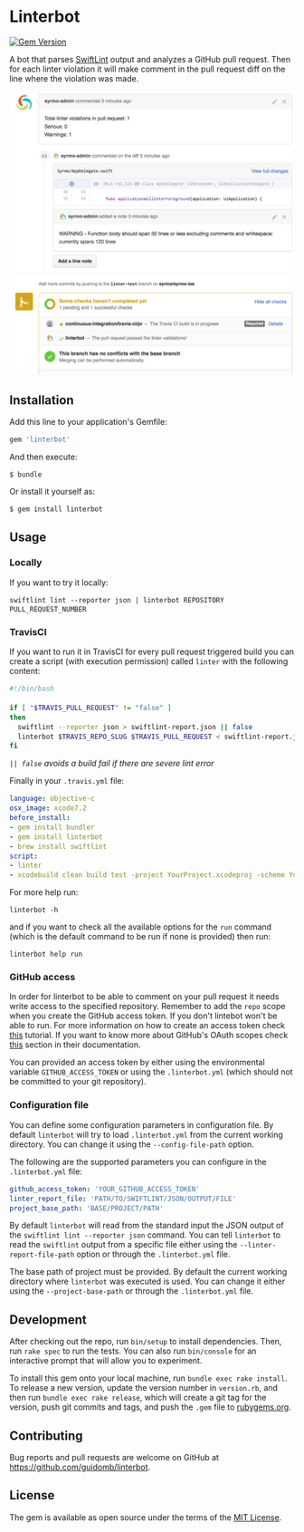 # Linterbot

[![Gem Version](https://badge.fury.io/rb/linterbot.svg)](https://badge.fury.io/rb/linterbot)

A bot that parses [SwiftLint](https://github.com/realm/SwiftLint) output and analyzes a GitHub pull request. Then for each linter violation it will make comment in the pull request diff on the line where the violation was made.

![linterbot commenting on pull request](./docs/assets/linterbot-comment-pull-request.png)

## Installation

Add this line to your application's Gemfile:

```ruby
gem 'linterbot'
```

And then execute:

    $ bundle

Or install it yourself as:

    $ gem install linterbot

## Usage

### Locally

If you want to try it locally:

```
swiftlint lint --reporter json | linterbot REPOSITORY PULL_REQUEST_NUMBER
```

### TravisCI

If you want to run it in TravisCI for every pull request triggered build you can create a script (with execution permission) called `linter` with the following content:

```bash
#!/bin/bash

if [ "$TRAVIS_PULL_REQUEST" != "false" ]
then
  swiftlint --reporter json > swiftlint-report.json || false
  linterbot $TRAVIS_REPO_SLUG $TRAVIS_PULL_REQUEST < swiftlint-report.json
fi
```
*`|| false` avoids a build fail if there are severe lint error*

Finally in your `.travis.yml` file:

```yml
language: objective-c
osx_image: xcode7.2
before_install:
- gem install bundler
- gem install linterbot
- brew install swiftlint
script:
- linter
- xcodebuild clean build test -project YourProject.xcodeproj -scheme YourProject
```

For more help run:

```
linterbot -h
```

and if you want to check all the available options for the `run` command (which is the default command to be run if none is provided) then run:

```
linterbot help run
```

### GitHub access

In order for linterbot to be able to comment on your pull request it needs write access to the specified repository. Remember to add the `repo` scope when you create the GitHub access token. If you don't lintebot won't be able to run. For more information on how to create an access token check [this](https://help.github.com/articles/creating-an-access-token-for-command-line-use/) tutorial. If you want to know more about GitHub's OAuth scopes check [this](https://developer.github.com/v3/oauth/#scopes) section in their documentation.

You can provided an access token by either using the environmental variable `GITHUB_ACCESS_TOKEN` or using the `.linterbot.yml` (which should not be committed to your git repository).

### Configuration file

You can define some configuration parameters in configuration file. By default `linterbot` will try to load `.linterbot.yml` from the current working directory. You can change it using the `--config-file-path` option.

The following are the supported parameters you can configure in the `.linterbot.yml` file:

```yml
github_access_token: 'YOUR_GITHUB_ACCESS_TOKEN'
linter_report_file: 'PATH/TO/SWIFTLINT/JSON/OUTPUT/FILE'
project_base_path: 'BASE/PROJECT/PATH'
```

By default `linterbot` will read from the standard input the JSON output of the `swiftlint lint --reporter json` command. You can tell `linterbot` to read the `swiftlint` output from a specific file either using the `--linter-report-file-path` option or through the `.linterbot.yml` file.

The base path of project must be provided. By default the current working directory where `linterbot` was executed is used. You can change it either using the `--project-base-path` or through the `.linterbot.yml` file.

## Development

After checking out the repo, run `bin/setup` to install dependencies. Then, run `rake spec` to run the tests. You can also run `bin/console` for an interactive prompt that will allow you to experiment.

To install this gem onto your local machine, run `bundle exec rake install`. To release a new version, update the version number in `version.rb`, and then run `bundle exec rake release`, which will create a git tag for the version, push git commits and tags, and push the `.gem` file to [rubygems.org](https://rubygems.org).

## Contributing

Bug reports and pull requests are welcome on GitHub at https://github.com/guidomb/linterbot.


## License

The gem is available as open source under the terms of the [MIT License](http://opensource.org/licenses/MIT).
